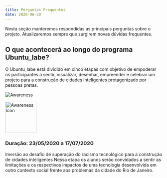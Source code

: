 ```yaml
---
title: Perguntas Frequentes
date: 2020-06-20
---
```


Nesta seção manteremos respondidas as principais perguntas sobre o projeto. Atualizaremos sempre que surgirem novas dúvidas frequentes.

## O que acontecerá ao longo do programa Ubuntu_labe?

O Ubuntu_labe está dividido em cinco etapas com objetivo de empoderar os participantes a sentir, visualizar, desenhar, empreender e celebrar um projeto para a construção de cidades inteligentes protagonizado por pessoas pretas. 

![Awareness](https://ubuntulabe.netlify.app/images/noun_Awareness_2380685.svg)

<img src="https://ubuntulabe.netlify.app/images/noun_Awareness_2380685.svg" alt="Awareness Icon" width="100" height="100"/>

### Duração: 23/05/2020 a 17/07/2020

Imersão ao desafio de superação do racismo tecnológico para a construção de cidades inteligentes
Nessa etapa os alunos serão convidados a sentir as limitações e os respectivos impactos de uma tecnologia desenvolvida em outro contexto social frente aos problemas da cidade do Rio de Janeiro.
